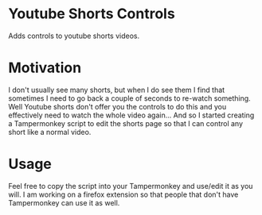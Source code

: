 # Youtube Shorts Controls

Adds controls to youtube shorts videos.

# Motivation
I don't usually see many shorts, but when I do see them I find that sometimes I need to go back a couple of seconds to re-watch something. Well Youtube shorts don't offer you the controls to do this and you effectively need to watch the whole video again...
And so I started creating a Tampermonkey script to edit the shorts page so that I can control any short like a normal video.

# Usage 
Feel free to copy the script into your Tampermonkey and use/edit it as you will. 
I am working on a firefox extension so that people that don't have Tampermonkey can use it as well. 


